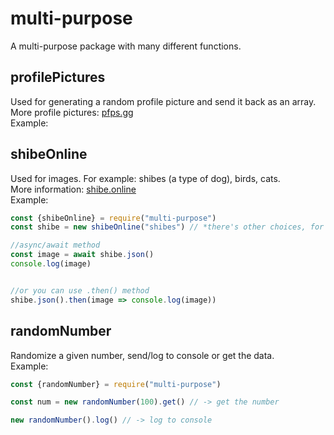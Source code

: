 # multi-purpose
A multi-purpose package with many different functions.

## profilePictures
Used for generating a random profile picture and send it back as an array.<br>
More profile pictures: [pfps.gg](https://pfps.gg/)<br>
Example:


## shibeOnline
Used for images. For example: shibes (a type of dog), birds, cats.<br>
More information: [shibe.online](https://shibe.online/)<br>
Example:
```js
const {shibeOnline} = require("multi-purpose")
const shibe = new shibeOnline("shibes") // *there's other choices, for example: shibes, birds, cats

//async/await method
const image = await shibe.json()
console.log(image)


//or you can use .then() method
shibe.json().then(image => console.log(image))
```

## randomNumber
Randomize a given number, send/log to console or get the data.<br>
Example:
```js
const {randomNumber} = require("multi-purpose")

const num = new randomNumber(100).get() // -> get the number

new randomNumber().log() // -> log to console
```